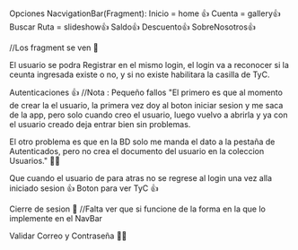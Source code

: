 Opciones NacvigationBar(Fragment):
Inicio = home 👍
Cuenta = gallery👍
Buscar Ruta = slideshow👍
Saldo👍
Descuento👍
SobreNosotros👍

//Los fragment se ven 👀


El usuario se podra Registrar en el mismo login,
el login va a reconocer si la ceunta ingresada existe o no,
y si no existe habilitara la casilla de TyC.

Autenticaciones 👍 
//Nota : Pequeño fallos "El primero es que al momento de crear la el usuario, la primera vez doy al boton iniciar sesion y me saca de la app, pero solo cuando creo el usuario, luego vuelvo a abrirla y ya con el usuario creado deja entrar bien sin problemas. 

El otro problema es que en la BD solo me manda el dato a la pestaña de Autenticados, pero no crea el documento del usuario en la coleccion Usuarios." 🧑‍💻

Que cuando el usuario de para atras no se regrese al login una vez alla iniciado sesion 👍
Boton para ver TyC 👍

Cierre de sesion 👀 
//Falta ver que si funcione de la forma en la que lo implemente en el NavBar

Validar Correo y Contraseña 🧑‍💻
